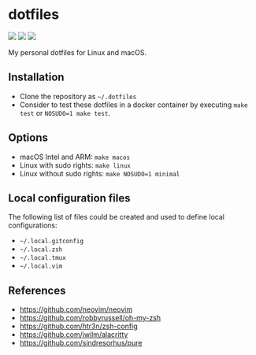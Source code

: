# dotfiles

![](https://flat.badgen.net/badge/platform/Linux,macOS?list=|)
![](https://flat.badgen.net/badge/icon/docker?icon=docker&label)
![](https://flat.badgen.net/badge/license/MIT/blue)

My personal dotfiles for Linux and macOS.

## Installation
- Clone the repository as `~/.dotfiles`
- Consider to test these dotfiles in a docker container by executing `make test` or `NOSUDO=1 make test`.

## Options
- macOS Intel and ARM: `make macos`
- Linux with sudo rights: `make linux`
- Linux without sudo rights: `make NOSUDO=1 minimal`

## Local configuration files
The following list of files could be created and used to define local configurations:
- `~/.local.gitconfig`
- `~/.local.zsh`
- `~/.local.tmux`
- `~/.local.vim`

## References

- https://github.com/neovim/neovim
- https://github.com/robbyrussell/oh-my-zsh
- https://github.com/htr3n/zsh-config
- https://github.com/jwilm/alacritty
- https://github.com/sindresorhus/pure
